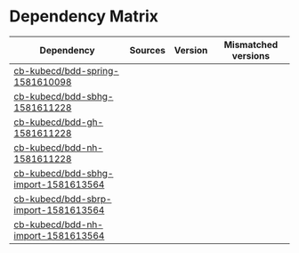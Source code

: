 # Dependency Matrix

Dependency | Sources | Version | Mismatched versions
---------- | ------- | ------- | -------------------
[cb-kubecd/bdd-spring-1581610098](https://github.com/cb-kubecd/bdd-spring-1581610098.git) |  | []() | 
[cb-kubecd/bdd-sbhg-1581611228](https://github.com/cb-kubecd/bdd-sbhg-1581611228.git) |  | []() | 
[cb-kubecd/bdd-gh-1581611228](https://github.com/cb-kubecd/bdd-gh-1581611228.git) |  | []() | 
[cb-kubecd/bdd-nh-1581611228](https://github.com/cb-kubecd/bdd-nh-1581611228.git) |  | []() | 
[cb-kubecd/bdd-sbhg-import-1581613564](https://github.com/cb-kubecd/bdd-sbhg-import-1581613564.git) |  | []() | 
[cb-kubecd/bdd-sbrp-import-1581613564](https://github.com/cb-kubecd/bdd-sbrp-import-1581613564.git) |  | []() | 
[cb-kubecd/bdd-nh-import-1581613564](https://github.com/cb-kubecd/bdd-nh-import-1581613564.git) |  | []() | 
